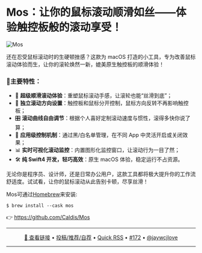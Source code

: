 Mos：让你的鼠标滚动顺滑如丝——体验触控板般的滚动享受！
===

<img alt="Mos" src="https://github.com/user-attachments/assets/7964ee03-1578-4e04-b44e-3f65fcf2bbf7" />

还在忍受鼠标滚动时的生硬顿挫感？这款为 macOS 打造的小工具，专为改善鼠标滚动体验而生，让你的滚轮焕然一新，媲美原生触控板的顺滑体验！

### 🌟主要特性：

* 🚀 **超级顺滑滚动体验**：重塑鼠标滚动手感，让滚轮也能“丝滑到底”；
* 🔄 **独立滚动方向设置**：触控板和鼠标分开控制，鼠标方向反转不再影响触控板；
* 🎛️ **滚动曲线自由调节**：根据个人喜好定制滚动速度与惯性，滚得多快你说了算；
* 🧩 **应用级控制机制**：通过黑/白名单管理，在不同 App 中灵活开启或关闭效果；
* 📊 **实时可视化滚动监控**：内置图形化监控窗口，让滚动行为一目了然；
* 🛠️ **纯 Swift4 开发，轻巧高效**：原生 macOS 体验，稳定运行不占资源。

无论你是程序员、设计师，还是日常办公用户，这款工具都将极大提升你的工作流舒适度。试试看，让你的鼠标滚动从此告别卡顿，尽享丝滑！

Mos可通过[Homebrew](https://brew.sh/)来安装:

```shell
$ brew install --cask mos
```

👉 https://github.com/Caldis/Mos

---

<p align="center">
<a href="https://github.com/Caldis/Mos" target="_blank">🔗 查看链接</a> • 
<a href="https://github.com/jaywcjlove/quick-rss/issues/new/choose" target="_blank">投稿/推荐/自荐</a> • 
<a href="https://wangchujiang.com/quick-rss/feeds/index.html" target="_blank">Quick RSS</a> • 
<a href="https://github.com/jaywcjlove/quick-rss/issues/172" target="_blank">#172</a> • 
<a href="https://github.com/jaywcjlove" target="_blank">@jaywcjlove</a>
</p>

---
    